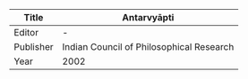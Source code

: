 |Title | Antarvyāpti 
| --- | --- 
|Editor | -
|Publisher | Indian Council of Philosophical Research
|Year | 2002